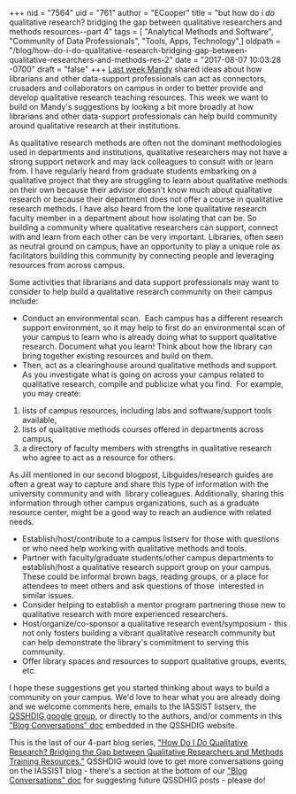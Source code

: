 +++
nid = "7564"
uid = "761"
author = "ECooper"
title = "but how do i *do* qualitative research? bridging the gap between qualitative researchers and methods resources--part 4"
tags = [ "Analytical Methods and Software", "Community of Data Professionals", "Tools, Apps, Technology",]
oldpath = "/blog/how-do-i-do-qualitative-research-bridging-gap-between-qualitative-researchers-and-methods-res-2"
date = "2017-08-07 10:03:28 -0700"
draft = "false"
+++
[Last week
Mandy](http://www.iassistdata.org/blog/how-do-i-do-qualitative-research-bridging-gap-between-qualitative-researchers-and-methods-res-1) shared
ideas about how librarians and other data-support professionals can act
as connectors, crusaders and collaborators on campus in order to better
provide and develop qualitative research teaching resources. This week
we want to build on Mandy's suggestions by looking a bit more broadly at
how librarians and other data-support professionals can help build
community around qualitative research at their institutions.

As qualitative research methods are often not the dominant methodologies
used in departments and institutions, qualitative researchers may not
have a strong support network and may lack colleagues to consult with or
learn from. I have regularly heard from graduate students embarking on a
qualitative project that they are struggling to learn about qualitative
methods on their own because their advisor doesn't know much about
qualitative research or because their department does not offer a course
in qualitative research methods. I have also heard from the lone
qualitative research faculty member in a department about how isolating
that can be. So building a community where qualitative researchers can
support, connect with and learn from each other can be very important.
Libraries, often seen as neutral ground on campus, have an opportunity
to play a unique role as facilitators building this community by
connecting people and leveraging resources from across campus.

Some activities that librarians and data support professionals may want
to consider to help build a qualitative research community on their
campus include:

-   Conduct an environmental scan.  Each campus has a different research
    support environment, so it may help to first do an environmental
    scan of your campus to learn who is already doing what to support
    qualitative research. Document what you learn! Think about how the
    library can bring together existing resources and build on them.
-   Then, act as a clearinghouse around qualitative methods and support.
    As you investigate what is going on across your campus related to
    qualitative research, compile and publicize what you find.  For
    example, you may create:

1.  lists of campus resources, including labs and software/support tools
    available,
2.  lists of qualitative methods courses offered in departments across
    campus,
3.  a directory of faculty members with strengths in qualitative
    research who agree to act as a resource for others.

As Jill mentioned in our second blogpost, Libguides/research guides are
often a great way to capture and share this type of information with the
university community and with  library colleagues. Additionally, sharing
this information through other campus organizations, such as a graduate
resource center, might be a good way to reach an audience with related
needs. 

-   Establish/host/contribute to a campus listserv for those with
    questions or who need help working with qualitative methods and
    tools.
-   Partner with faculty/graduate students/other campus departments to
    establish/host a qualitative research support group on your campus.
    These could be informal brown bags, reading groups, or a place for
    attendees to meet others and ask questions of those  interested in
    similar issues.
-   Consider helping to establish a mentor program partnering those new
    to qualitative research with more experienced researchers.
-   Host/organize/co-sponsor a qualitative research event/symposium -
    this not only fosters building a vibrant qualitative research
    community but can help demonstrate the library's commitment to
    serving this community.
-   Offer library spaces and resources to support qualitative groups,
    events, etc.

I hope these suggestions get you started thinking about ways to build a
community on your campus. We'd love to hear what you are already doing
and we welcome comments here, emails to the IASSIST listserv, the
[QSSHDIG google
group](https://groups.google.com/forum/#!forum/iassist-qualdata), or
directly to the authors, and/or comments in this ["Blog Conversations"
doc](https://sites.google.com/uncg.edu/iassistqsshdig/blog-conversations)
embedded in the QSSHDIG website.

This is the last of our 4-part blog series, ["How Do I *Do*
Qualitative Research? Bridging the Gap between Qualitative Researchers
and Methods Training
Resources."](http://iassistdata.org/blog/how-do-i-do-qualitative-research-bridging-gap-between-qualitative-researchers-and-methods-resou)
QSSHDIG would love to get more conversations going on the IASSIST blog -
there's a section at the bottom of our ["Blog Conversations"
doc](https://sites.google.com/uncg.edu/iassistqsshdig/blog-conversations)
for suggesting future QSSDHIG posts - please do!
